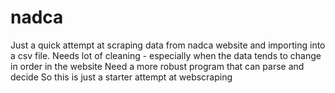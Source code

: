 # nadca
Just a quick attempt at scraping data from nadca website and importing into a csv file.
Needs lot of cleaning - especially when the data tends to change in order in the website
Need a more robust program that can parse and decide
So this is just a starter attempt at webscraping
